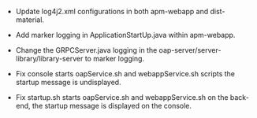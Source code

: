 - Update log4j2.xml configurations in both apm-webapp and dist-material.

- Add marker logging in ApplicationStartUp.java within apm-webapp. 

- Change the GRPCServer.java logging in the oap-server/server-library/library-server to marker logging.

- Fix console starts oapService.sh and webappService.sh scripts the startup message is undisplayed. 

- Fix startup.sh starts oapService.sh and webappService.sh on the back-end, the startup message is displayed on the console.